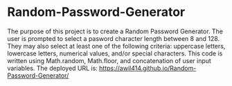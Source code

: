 # Random-Password-Generator
The purpose of this project is to create a Random Password Generator. The user is prompted to select a pasword character length between 8 and 128. They may also select at least one of the following criteria: uppercase letters, lowercase letters, numerical values, and/or special characters. 
This code is written using Math.random, Math.floor, and concatenation of user input variables.
The deployed URL is: https://awil414.github.io/Random-Password-Generator/
